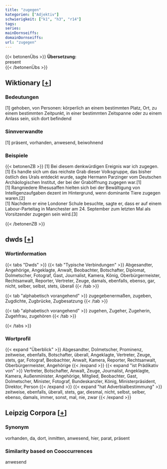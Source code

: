 ```yaml
---
title: "zugegen"
kategorien: ["Adjektiv"]
schwierigkeit: ["k1", "h3", "r14"]
tags:
series:
mainDornseiffs:
domainDornseiffs:
url: "zugegen"
---
```


{{< betonenÜbs >}}
**Übersetzung:**  
present  
{{< /betonenÜbs >}}

## Wiktionary [[+](https://de.wiktionary.org/wiki/zugegen)]

### Bedeutungen
[1] gehoben, von Personen: körperlich an einem bestimmten Platz, Ort, zu einem bestimmten Zeitpunkt, in einer bestimmten Zeitspanne oder zu einem Anlass sein, sich dort befindend  

### Sinnverwandte
[1] präsent, vorhanden, anwesend, beiwohnend  

### Beispiele
{{< betonenZB >}}
[1] Bei diesem denkwürdigen Ereignis war ich zugegen.  
[1] Es handle sich um das reichste Grab dieser Volksgruppe, das bisher östlich des Urals entdeckt wurde, sagte Hermann Parzinger vom Deutschen Archäologischen Institut, der bei der Graböffnung zugegen war.[1]  
[1] Rangniedere Rhesusaffen hielten sich bei der Bewältigung von Intelligenzaufgaben dezent im Hintergrund, wenn dominante Tiere zugegen waren.[2]  
[1] Nachdem er eine Londoner Schule besuchte, sagte er, dass er auf einem Labour-Parteitag in Manchester am 24. September zum letzten Mal als Vorsitzender zugegen sein wird.[3]  

{{< /betonenZB >}}


## dwds [[+](https://www.dwds.de/wb/zugegen)]

### Wortinformation
{{< tabs "Dwds" >}}
{{< tab "Typische Verbindungen" >}}
Abgesandter, Angehörige, Angeklagte, Anwalt, Beobachter, Botschafter, Diplomat, Dolmetscher, Fotograf, Gast, Journalist, Kamera, König, Oberbürgermeister, Rechtsanwalt, Reporter, Vertreter, Zeuge, damals, ebenfalls, ebenso, gar, nicht, selber, selbst, stets, überall
{{< /tab >}}

{{< tab "alphabetisch vorangehend" >}}
zugegebenermaßen, zugeben, Zugdichte, Zugbrücke, Zugbesatzung
{{< /tab >}}

{{< tab "alphabetisch vorangehend" >}}
zugehen, Zugeher, Zugeherin, Zugehfrau, zugehören
{{< /tab >}}

{{< /tabs >}}

### Wortprofil
{{< expand "Überblick" >}} Abgesandter, Dolmetscher, Prominenz, zeitweise, ebenfalls, Botschafter, überall, Angeklagte, Vertreter, Zeuge, stets, gar, Fotograf, Beobachter, Anwalt, Kamera, Reporter, Rechtsanwalt, Oberbürgermeister, Angehörige {{< /expand >}}
{{< expand "ist Prädikativ von" >}} Vertreter, Botschafter, Anwalt, Zeuge, Journalist, Angeklagte, Kamera, Außenminister, Angehörige, Mitglied, Beobachter, Gast, Dolmetscher, Minister, Fotograf, Bundeskanzler, König, Ministerpräsident, Direktor, Person {{< /expand >}}
{{< expand "hat Adverbialbestimmung" >}} zeitweise, ebenfalls, überall, stets, gar, diesmal, nicht, selbst, selber, ebenso, damals, immer, sonst, mal, nie, zwar {{< /expand >}}

## Leipzig Corpora [[+](https://corpora.uni-leipzig.de/en/res?word=zugegen&corpusId=deu_newscrawl-public_2018)]


### Synonym
vorhanden, da, dort, inmitten, anwesend, hier, parat, präsent


### Similarity based on Cooccurrences
anwesend

